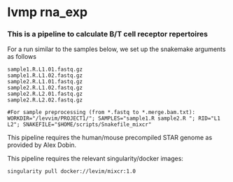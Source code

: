 # lvmp rna_exp

### This is a pipeline to calculate B/T cell receptor repertoires

For a run similar to the samples below, we set up the snakemake arguments as follows

```
sample1.R.L1.01.fastq.gz
sample1.R.L1.02.fastq.gz
sample2.R.L1.01.fastq.gz
sample2.R.L1.02.fastq.gz
sample2.R.L2.01.fastq.gz
sample2.R.L2.02.fastq.gz
```

    #For sample preprocessing (from *.fastq to *.merge.bam.txt):
    WORKDIR="/levvim/PROJECT1/"; SAMPLES="sample1.R sample2.R "; RID="L1 L2"; SNAKEFILE="$HOME/scripts/Snakefile_mixcr" 

This pipeline requires the human/mouse precompiled STAR genome as provided by Alex Dobin.

This pipeline requires the relevant singularity/docker images:
    
    singularity pull docker://levim/mixcr:1.0


